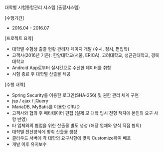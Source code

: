 대학별 시험통합관리 시스템 (출결시스템)

[수행기간]
- 2016.04 - 2016.07

[프로젝트 요약]
- 대학별 수험생 출결 현황 관리자 페이지 개발 (수시, 정시, 편입학)
- 고객사(2016년 기준): 한양대학교(서울, ERICA), 고려대학교, 성균관대학교, 경북대학교
- Android App로부터 실시간으로 수신한 데이터를 취합
- 시험 종료 후 대학별 산출물 제공

[수행 내역]
- Spring Security를 이용한 로그인(SHA-256) 및 권한 관리 체계 구현
- jsp / ajax / jQuery
- MariaDB, MyBatis를 이용한 CRUD
- 고객사와 협의 후 메타데이터 편집 (실제 모 대학 입시 전형 책자에 본인의 요구 사항 반영)
- 타 업체와의 협업을 위한 산출물 별도 생성 (해당 업체와 양식 직접 협의)
- 대학별 전산양식에 맞춰 산출물 생성
- 클라우드 서버에 각 대학의 요구사항에 맞춰 Customize하여 배포
- 개발 이후 유지보수
